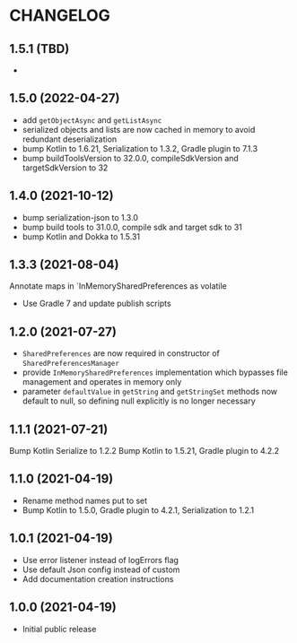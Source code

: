 # CHANGELOG

## 1.5.1 (TBD)
*

## 1.5.0 (2022-04-27)
* add `getObjectAsync` and `getListAsync`
* serialized objects and lists are now cached in memory to avoid redundant deserialization
* bump Kotlin to 1.6.21, Serialization to 1.3.2, Gradle plugin to 7.1.3
* bump buildToolsVersion to 32.0.0, compileSdkVersion and targetSdkVersion to 32

## 1.4.0 (2021-10-12)
* bump serialization-json to 1.3.0
* bump build tools to 31.0.0, compile sdk and target sdk to 31
* bump Kotlin and Dokka to 1.5.31

## 1.3.3 (2021-08-04)
 Annotate maps in `InMemorySharedPreferences as volatile
* Use Gradle 7 and update publish scripts

## 1.2.0 (2021-07-27)
* `SharedPreferences` are now required in constructor of `SharedPreferencesManager`
* provide `InMemorySharedPreferences` implementation which bypasses file management and operates 
  in memory only
* parameter `defaultValue` in `getString` and `getStringSet` methods now default to null, so 
  defining null explicitly is no longer necessary

## 1.1.1 (2021-07-21)
Bump Kotlin Serialize to 1.2.2
Bump Kotlin to 1.5.21, Gradle plugin to 4.2.2

## 1.1.0 (2021-04-19)
* Rename method names put to set
* Bump Kotlin to 1.5.0, Gradle plugin to 4.2.1, Serialization to 1.2.1

## 1.0.1 (2021-04-19)
* Use error listener instead of logErrors flag
* Use default Json config instead of custom
* Add documentation creation instructions

## 1.0.0 (2021-04-19)
* Initial public release
